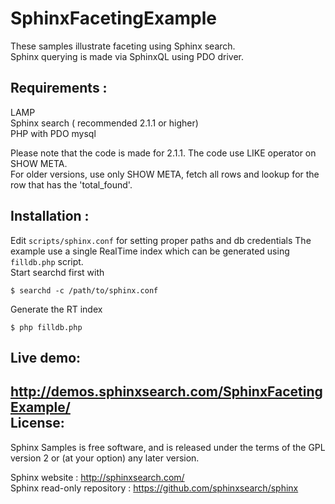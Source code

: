 SphinxFacetingExample
=========================

These samples illustrate faceting using Sphinx search.     
Sphinx querying is made via SphinxQL using PDO driver.    


Requirements :
-------------------------------------------
LAMP  
Sphinx search ( recommended 2.1.1 or higher)  
PHP with PDO mysql  

Please note that the code is made for 2.1.1. The code use LIKE operator on SHOW META.    
For older versions, use only SHOW META, fetch all rows and lookup for the row that has the 'total_found'.  

Installation :
-------------------------------------------
Edit `scripts/sphinx.conf` for setting proper paths and db credentials
The example use a single RealTime index which can be generated using `filldb.php` script.     
Start searchd first with
 
    $ searchd -c /path/to/sphinx.conf    
Generate the RT index
 
    $ php filldb.php

Live demo:
-------------------------------------------
http://demos.sphinxsearch.com/SphinxFacetingExample/  
License:
-------------------------------------------
Sphinx Samples  is free software, and is released under the terms of the GPL version 2 or (at your option) any later version.

Sphinx website : http://sphinxsearch.com/  
Sphinx read-only repository : https://github.com/sphinxsearch/sphinx 
